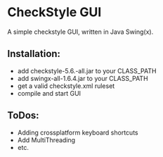 # CheckStyle GUI

A simple checkstyle GUI, written in Java Swing(x).

## Installation:
* add checkstyle-5.6.-all.jar to your CLASS_PATH
* add swingx-all-1.6.4.jar to your CLASS_PATH
* get a valid checkstyle.xml ruleset
* compile and start GUI

## ToDos:
* Adding crossplatform keyboard shortcuts
* Add MultiThreading
* etc.
